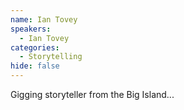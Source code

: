 ```yaml
---
name: Ian Tovey
speakers:
  - Ian Tovey
categories:
  - Storytelling
hide: false
---
```


Gigging storyteller from the Big Island...